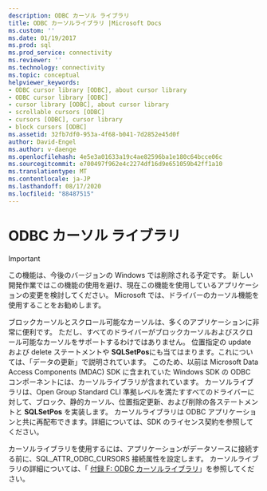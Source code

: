 ```yaml
---
description: ODBC カーソル ライブラリ
title: ODBC カーソルライブラリ |Microsoft Docs
ms.custom: ''
ms.date: 01/19/2017
ms.prod: sql
ms.prod_service: connectivity
ms.reviewer: ''
ms.technology: connectivity
ms.topic: conceptual
helpviewer_keywords:
- ODBC cursor library [ODBC], about cursor library
- ODBC cursor library [ODBC]
- cursor library [ODBC], about cursor library
- scrollable cursors [ODBC]
- cursors [ODBC], cursor library
- block cursors [ODBC]
ms.assetid: 32fb7df0-953a-4f68-b041-7d2852e45d0f
author: David-Engel
ms.author: v-daenge
ms.openlocfilehash: 4e5e3a01633a19c4ae82596ba1e180c64bcce06c
ms.sourcegitcommit: e700497f962e4c2274df16d9e651059b42ff1a10
ms.translationtype: MT
ms.contentlocale: ja-JP
ms.lasthandoff: 08/17/2020
ms.locfileid: "88487515"
---
```

# <a name="the-odbc-cursor-library"></a>ODBC カーソル ライブラリ
> [!IMPORTANT]  
>  この機能は、今後のバージョンの Windows では削除される予定です。 新しい開発作業ではこの機能の使用を避け、現在この機能を使用しているアプリケーションの変更を検討してください。 Microsoft では、ドライバーのカーソル機能を使用することをお勧めします。  
  
 ブロックカーソルとスクロール可能なカーソルは、多くのアプリケーションに非常に便利です。 ただし、すべてのドライバーがブロックカーソルおよびスクロール可能なカーソルをサポートするわけではありません。 位置指定の update および delete ステートメントや **SQLSetPos**にも当てはまります。これについては、「データの更新」で説明されています。 このため、以前は Microsoft Data Access Components (MDAC) SDK に含まれていた Windows SDK の ODBC コンポーネントには、カーソルライブラリが含まれています。 カーソルライブラリは、Open Group Standard CLI 準拠レベルを満たすすべてのドライバーに対して、ブロック、静的カーソル、位置指定更新、および削除の各ステートメントと **SQLSetPos** を実装します。 カーソルライブラリは ODBC アプリケーションと共に再配布できます。詳細については、SDK のライセンス契約を参照してください。  
  
 カーソルライブラリを使用するには、アプリケーションがデータソースに接続する前に、SQL_ATTR_ODBC_CURSORS 接続属性を設定します。 カーソルライブラリの詳細については、「 [付録 F: ODBC カーソルライブラリ](../../../odbc/reference/appendixes/appendix-f-odbc-cursor-library.md)」を参照してください。
